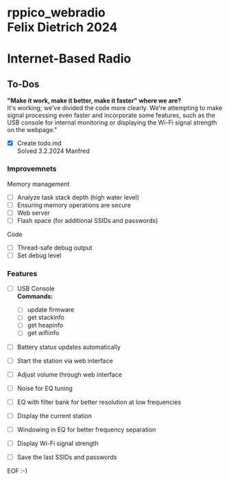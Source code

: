 # rppico_webradio<br>Felix Dietrich 2024
# Internet-Based Radio

## To-Dos<br>
**"Make it work, make it better, make it faster" where we are?**<br>
It's working; we've divided the code more clearly. We're attempting to make signal processing even faster and incorporate some features, such as the USB console for internal monitoring or displaying the Wi-Fi signal strength on the webpage."


- [X] Create todo.md<br>
Solved 3.2.2024 Manfred<br>

### Improvemnets
Memory management
- [ ] Analyze task stack depth (high water level)<br>
- [ ] Ensuring memory operations are secure<br>
- [ ] Web server<br>
- [ ] Flash space (for additional SSIDs and passwords)<br>

Code
- [ ] Thread-safe debug output<br>
- [ ] Set debug level

### Features
- [ ] USB Console<br>
**Commands:**<br>
  - [ ] update firmware<br>
  - [ ] get stackinfo<br>
  - [ ] get heapinfo<br>
  - [ ] get wifiinfo<br>
	
- [ ] Battery status updates automatically
- [ ] Start the station via web interface
- [ ] Adjust volume through web interface
- [ ] Noise for EQ tuning
- [ ] EQ with filter bank for better resolution at low frequencies
- [ ] Display the current station
- [ ] Windowing in EQ for better frequency separation
- [ ] Display Wi-Fi signal strength
- [ ] Save the last SSIDs and passwords






EOF :-)





